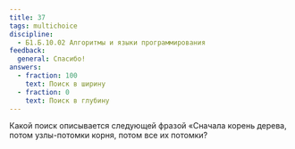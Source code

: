 ```yaml
---
title: 37
tags: multichoice
discipline:
  - Б1.Б.10.02 Алгоритмы и языки программирования
feedback:
  general: Спасибо!
answers:
  - fraction: 100
    text: Поиск в ширину
  - fraction: 0
    text: Поиск в глубину
---
```


Какой поиск описывается следующей фразой «Сначала корень дерева, потом узлы-потомки корня, потом все их потомки?